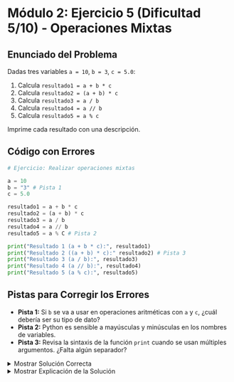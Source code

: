 # Módulo 2: Ejercicio 5 (Dificultad 5/10) - Operaciones Mixtas

## Enunciado del Problema

Dadas tres variables `a = 10`, `b = 3`, `c = 5.0`:
1.  Calcula `resultado1 = a + b * c`
2.  Calcula `resultado2 = (a + b) * c`
3.  Calcula `resultado3 = a / b`
4.  Calcula `resultado4 = a // b`
5.  Calcula `resultado5 = a % c`

Imprime cada resultado con una descripción.

## Código con Errores

```python
# Ejercicio: Realizar operaciones mixtas

a = 10
b = "3" # Pista 1
c = 5.0

resultado1 = a + b * c
resultado2 = (a + b) * c
resultado3 = a / b
resultado4 = a // b
resultado5 = a % C # Pista 2

print("Resultado 1 (a + b * c):", resultado1)
print("Resultado 2 ((a + b) * c):" resultado2) # Pista 3
print("Resultado 3 (a / b):", resultado3)
print("Resultado 4 (a // b):", resultado4)
print("Resultado 5 (a % c):", resultado5)
```

## Pistas para Corregir los Errores

*   **Pista 1:** Si `b` se va a usar en operaciones aritméticas con `a` y `c`, ¿cuál debería ser su tipo de dato?
*   **Pista 2:** Python es sensible a mayúsculas y minúsculas en los nombres de variables.
*   **Pista 3:** Revisa la sintaxis de la función `print` cuando se usan múltiples argumentos. ¿Falta algún separador?

<details>
<summary>Mostrar Solución Correcta</summary>

```python
# Ejercicio: Realizar operaciones mixtas

a = 10
b = 3   # Debe ser un número, no una cadena
c = 5.0

# Con 'b' como número, las operaciones serán aritméticas
resultado1 = a + b * c
resultado2 = (a + b) * c
resultado3 = a / b
resultado4 = a // b
resultado5 = a % c # 'c' debe ser minúscula

print("Resultado 1 (a + b * c):", resultado1)
print("Resultado 2 ((a + b) * c):", resultado2) # Coma faltante
print("Resultado 3 (a / b):", resultado3)
print("Resultado 4 (a // b):", resultado4)
print("Resultado 5 (a % c):", resultado5)
```

</details>

<details>
<summary>Mostrar Explicación de la Solución</summary>

Este ejercicio prueba la comprensión de la precedencia de operadores y la correcta manipulación de tipos de datos.

*   **Error 1 Corrección (Tipo incorrecto para `b`):**
    *   El código original era `b = "3"`.
    *   Esto asigna la cadena `"3"`. Al intentar usar `b` en operaciones como `b * c` o `a + b`, Python generaría un `TypeError` porque no puede multiplicar/sumar una cadena con un número (o un número con una cadena) de esa manera directamente para obtener un resultado numérico.
    *   **Solución:** `b = 3`

*   **Error 2 Corrección (Nombre de variable incorrecto - mayúscula):**
    *   El código original era `resultado5 = a % C`.
    *   La variable definida es `c` (minúscula), no `C` (mayúscula). Python es sensible a mayúsculas, por lo que `C` se consideraría una variable no definida, causando un `NameError`.
    *   **Solución:** `resultado5 = a % c`

*   **Error 3 Corrección (Coma faltante en `print`):**
    *   El código original era `print("Resultado 2 ((a + b) * c):" resultado2)`.
    *   Falta una coma `,` para separar la cadena literal `"Resultado 2 ((a + b) * c):"` del argumento de la variable `resultado2`.
    *   **Solución:** `print("Resultado 2 ((a + b) * c):", resultado2)`

Una vez corregidos estos errores:
*   `resultado1 = 10 + 3 * 5.0 = 10 + 15.0 = 25.0`
*   `resultado2 = (10 + 3) * 5.0 = 13 * 5.0 = 65.0`
*   `resultado3 = 10 / 3 = 3.333...`
*   `resultado4 = 10 // 3 = 3`
*   `resultado5 = 10 % 5.0 = 0.0` (El módulo con un flotante puede dar un resultado flotante).

El programa corregido realiza todas las operaciones correctamente y muestra los resultados.
</details>
